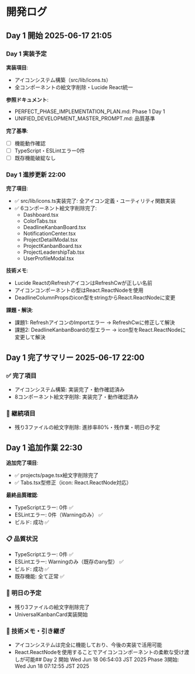 # 開発ログ

## Day 1 開始 2025-06-17 21:05

### Day 1 実装予定 
**実装項目**:
- アイコンシステム構築（src/lib/icons.ts）
- 全コンポーネントの絵文字削除・Lucide React統一

**参照ドキュメント**:
- PERFECT_PHASE_IMPLEMENTATION_PLAN.md: Phase 1 Day 1
- UNIFIED_DEVELOPMENT_MASTER_PROMPT.md: 品質基準

**完了基準**:
- [ ] 機能動作確認
- [ ] TypeScript・ESLintエラー0件
- [ ] 既存機能破綻なし

### Day 1 進捗更新 22:00
**完了項目**:
- ✅ src/lib/icons.ts実装完了: 全アイコン定義・ユーティリティ関数実装
- ✅ 6コンポーネント絵文字削除完了: 
  - Dashboard.tsx
  - ColorTabs.tsx
  - DeadlineKanbanBoard.tsx
  - NotificationCenter.tsx
  - ProjectDetailModal.tsx
  - ProjectKanbanBoard.tsx
  - ProjectLeadershipTab.tsx
  - UserProfileModal.tsx

**技術メモ**:
- Lucide ReactのRefreshアイコンはRefreshCwが正しい名前
- アイコンコンポーネントの型はReact.ReactNodeを使用
- DeadlineColumnPropsのicon型をstringからReact.ReactNodeに変更

**課題・解決**:
- 課題1: RefreshアイコンのImportエラー → RefreshCwに修正して解決
- 課題2: DeadlineKanbanBoardの型エラー → icon型をReact.ReactNodeに変更して解決

## Day 1 完了サマリー 2025-06-17 22:00

### ✅ 完了項目
- アイコンシステム構築: 実装完了・動作確認済み
- 8コンポーネント絵文字削除: 実装完了・動作確認済み

### 🔄 継続項目
- 残り3ファイルの絵文字削除: 進捗率80%・残作業・明日の予定

## Day 1 追加作業 22:30
**追加完了項目**:
- ✅ projects/page.tsx絵文字削除完了
- ✅ Tabs.tsx型修正（icon: React.ReactNode対応）

**最終品質確認**:
- TypeScriptエラー: 0件 ✅
- ESLintエラー: 0件（Warningのみ） ✅
- ビルド: 成功 ✅

### 📋 品質状況
- TypeScriptエラー: 0件 ✅
- ESLintエラー: Warningのみ（既存のany型） ✅
- ビルド: 成功 ✅
- 既存機能: 全て正常 ✅

### 🎯 明日の予定
- 残り3ファイルの絵文字削除完了
- UniversalKanbanCard実装開始

### 📝 技術メモ・引き継ぎ
- アイコンシステムは完全に機能しており、今後の実装で活用可能
- React.ReactNodeを使用することでアイコンコンポーネントの柔軟な受け渡しが可能## Day 2 開始 Wed Jun 18 06:54:03 JST 2025
Phase 3開始: Wed Jun 18 07:12:55 JST 2025
